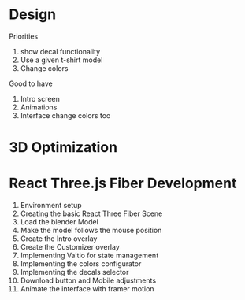 # Design

Priorities

1. show decal functionality
2. Use a given t-shirt model
3. Change colors

Good to have

1. Intro screen
2. Animations
3. Interface change colors too

# 3D Optimization

# React Three.js Fiber Development

1. Environment setup
2. Creating the basic React Three Fiber Scene
3. Load the blender Model
4. Make the model follows the mouse position
5. Create the Intro overlay
6. Create the Customizer overlay
7. Implementing Valtio for state management
8. Implementing the colors configurator
9. Implementing the decals selector
10. Download button and Mobile adjustments
11. Animate the interface with framer motion